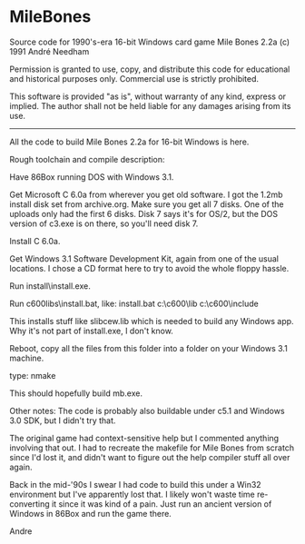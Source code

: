 # MileBones
Source code for 1990's-era 16-bit Windows card game Mile Bones 2.2a
(c) 1991 André Needham

Permission is granted to use, copy, and distribute this code for educational and historical purposes only. Commercial use is strictly prohibited.

This software is provided "as is", without warranty of any kind, express or implied. The author shall not be held liable for any damages arising from its use.

---

All the code to build Mile Bones 2.2a for 16-bit Windows is here.

Rough toolchain and compile description:

Have 86Box running DOS with Windows 3.1.

Get Microsoft C 6.0a from wherever you get old software.  I got the 1.2mb install disk set from archive.org.  Make sure you get all 7 disks.  One of the uploads only had the first 6 disks.  Disk 7 says it's for OS/2, but the DOS version of c3.exe is on there, so you'll need disk 7.

Install C 6.0a.

Get Windows 3.1 Software Development Kit, again from one of the usual locations.  I chose a CD format here to try to avoid the whole floppy hassle.

Run install\install.exe.

Run c600libs\install.bat, like: install.bat c:\c600\lib c:\c600\include

This installs stuff like slibcew.lib which is needed to build any Windows app.  Why it's not part of install.exe, I don't know.

Reboot, copy all the files from this folder into a folder on your Windows 3.1 machine.

type: nmake

This should hopefully build mb.exe.

Other notes:
The code is probably also buildable under c5.1 and Windows 3.0 SDK, but I didn't try that.

The original game had context-sensitive help but I commented anything involving that out.  I had to recreate the makefile for Mile Bones from scratch since I'd lost it, and didn't want to figure out the help compiler stuff all over again.

Back in the mid-'90s I swear I had code to build this under a Win32 environment but I've apparently lost that.  I likely won't waste time re-converting it since it was kind of a pain.  Just run an ancient version of Windows in 86Box and run the game there.

Andre
